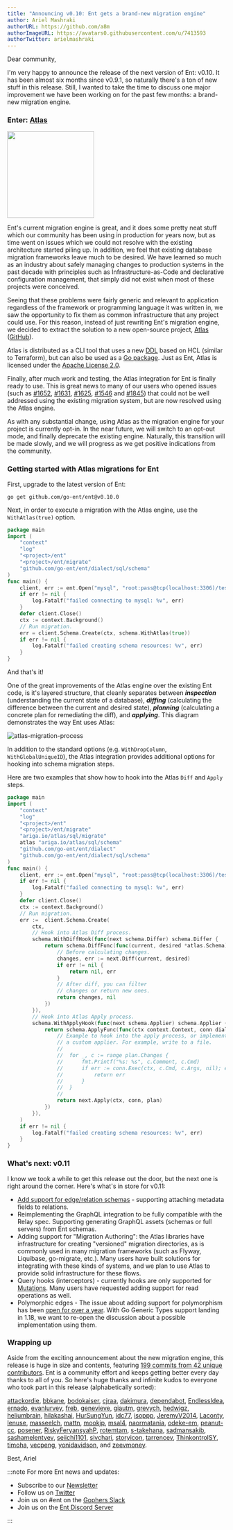 ```yaml
---
title: "Announcing v0.10: Ent gets a brand-new migration engine"
author: Ariel Mashraki
authorURL: https://github.com/a8m
authorImageURL: https://avatars0.githubusercontent.com/u/7413593
authorTwitter: arielmashraki
---
```

Dear community, 

I'm very happy to announce the release of the next version of Ent: v0.10. It has been 
almost six months since v0.9.1, so naturally there's a ton of new stuff in this release.
Still, I wanted to take the time to discuss one major improvement we have been working
on for the past few months: a brand-new migration engine. 

### Enter: [Atlas](https://github.com/ariga/atlas)

<img src="https://atlasgo.io/uploads/gopher.svg" width="200" />

Ent's current migration engine is great, and it does some pretty neat stuff which our
community has been using in production for years now, but as time went on issues
which we could not resolve with the existing architecture started piling up. In addition,
we feel that existing database migration frameworks leave much to be desired. We have 
learned so much as an industry about safely managing changes to production systems in 
the past decade with principles such as Infrastructure-as-Code and declarative configuration
management, that simply did not exist when most of these projects were conceived. 

Seeing that these problems were fairly generic and relevant to application regardless of the framework
or programming language it was written in, we saw the opportunity to fix them as common
infrastructure that any project could use. For this reason, instead of just rewriting
Ent's migration engine, we decided to extract the solution to a new open-source project, 
[Atlas](https://atlasgo.io) ([GitHub](https://ariga.io/atlas)).

Atlas is distributed as a CLI tool that uses a new [DDL](https://atlasgo.io/ddl/intro) based
on HCL (similar to Terraform), but can also be used as a [Go package](https://pkg.go.dev/ariga.io/atlas).
Just as Ent, Atlas is licensed under the [Apache License 2.0](https://github.com/ariga/atlas/blob/master/LICENSE).

Finally, after much work and testing, the Atlas integration for Ent is finally ready to use.  This is
great news to many of our users who opened issues (such as [#1652](https://github.com/ent/ent/issues/1652), 
[#1631](https://github.com/ent/ent/issues/1631), [#1625](https://github.com/ent/ent/issues/1625), 
[#1546](https://github.com/ent/ent/issues/1546) and [#1845](https://github.com/ent/ent/issues/1845)) 
that could not be well addressed  using the existing migration system, but are now resolved using the Atlas engine.

As with any substantial change, using Atlas as the migration engine for your project is currently opt-in.
In the near future, we will switch to an opt-out mode, and finally deprecate the existing engine. 
Naturally, this transition will be made slowly, and we will progress as we get positive indications 
from the community.

### Getting started with Atlas migrations for Ent

First, upgrade to the latest version of Ent:

```shell
go get github.com/go-ent/ent@v0.10.0
```

Next, in order to execute a migration with the Atlas engine, use the `WithAtlas(true)` option.

```go {17}
package main
import (
    "context"
    "log"
    "<project>/ent"
    "<project>/ent/migrate"
    "github.com/go-ent/ent/dialect/sql/schema"
)
func main() {
    client, err := ent.Open("mysql", "root:pass@tcp(localhost:3306)/test")
    if err != nil {
        log.Fatalf("failed connecting to mysql: %v", err)
    }
    defer client.Close()
    ctx := context.Background()
    // Run migration.
    err = client.Schema.Create(ctx, schema.WithAtlas(true))
    if err != nil {
        log.Fatalf("failed creating schema resources: %v", err)
    }
}
```
And that's it! 

One of the great improvements of the Atlas engine over the existing Ent code,
is it's layered structure, that cleanly separates between ***inspection*** (understanding 
the current state of a database), ***diffing*** (calculating the difference between the 
current and desired state), ***planning*** (calculating a concrete plan for remediating
the diff), and ***applying***. This diagram demonstrates the way Ent uses Atlas:

![atlas-migration-process](https://entgo.io/images/assets/migrate-atlas-process.png)

In addition to the standard options (e.g. `WithDropColumn`, 
`WithGlobalUniqueID`), the Atlas integration provides additional options for 
hooking into schema migration steps.

Here are two examples that show how to hook into the Atlas `Diff` and `Apply` steps.

```go
package main
import (
    "context"
    "log"
    "<project>/ent"
    "<project>/ent/migrate"
	"ariga.io/atlas/sql/migrate"
	atlas "ariga.io/atlas/sql/schema"
	"github.com/go-ent/ent/dialect"
	"github.com/go-ent/ent/dialect/sql/schema"
)
func main() {
    client, err := ent.Open("mysql", "root:pass@tcp(localhost:3306)/test")
    if err != nil {
        log.Fatalf("failed connecting to mysql: %v", err)
    }
    defer client.Close()
    ctx := context.Background()
    // Run migration.
    err := 	client.Schema.Create(
		ctx,
		// Hook into Atlas Diff process.
		schema.WithDiffHook(func(next schema.Differ) schema.Differ {
			return schema.DiffFunc(func(current, desired *atlas.Schema) ([]atlas.Change, error) {
				// Before calculating changes.
				changes, err := next.Diff(current, desired)
				if err != nil {
					return nil, err
				}
				// After diff, you can filter
				// changes or return new ones.
				return changes, nil
			})
		}),
		// Hook into Atlas Apply process.
		schema.WithApplyHook(func(next schema.Applier) schema.Applier {
			return schema.ApplyFunc(func(ctx context.Context, conn dialect.ExecQuerier, plan *migrate.Plan) error {
				// Example to hook into the apply process, or implement
				// a custom applier. For example, write to a file.
				//
				//	for _, c := range plan.Changes {
				//		fmt.Printf("%s: %s", c.Comment, c.Cmd)
				//		if err := conn.Exec(ctx, c.Cmd, c.Args, nil); err != nil {
				//			return err
				//		}
				//	}
				//
				return next.Apply(ctx, conn, plan)
			})
		}),
	)
    if err != nil {
        log.Fatalf("failed creating schema resources: %v", err)
    }
}
```

### What's next: v0.11

I know we took a while to get this release out the door, but the next one is right around
the corner. Here's what's in store for v0.11:

* [Add support for edge/relation schemas](https://github.com/ent/ent/issues/1949) - supporting attaching metadata fields to relations. 
* Reimplementing the GraphQL integration to be fully compatible with the Relay spec. 
  Supporting generating GraphQL assets (schemas or full servers) from Ent schemas.
* Adding support for "Migration Authoring": the Atlas libraries have infrastructure for creating "versioned" 
  migration directories, as is commonly used in many migration frameworks (such as Flyway, Liquibase, go-migrate, etc.).
  Many users have built solutions for integrating with these kinds of systems, and we plan to use Atlas to provide solid 
  infrastructure for these flows. 
* Query hooks (interceptors) - currently hooks are only supported for [Mutations](https://entgo.io/docs/hooks/#hooks).
  Many users have requested adding support for read operations as well.  
* Polymorphic edges - The issue about adding support for polymorphism has been [open for over a year](https://github.com/ent/ent/issues/1048).
  With Go Generic Types support landing in 1.18, we want to re-open the discussion about a possible implementation using
  them.

### Wrapping up

Aside from the exciting announcement about the new migration engine, this release is huge
in size and contents, featuring [199 commits from 42 unique contributors](https://github.com/ent/ent/releases/tag/v0.10.0). Ent is a community
effort and keeps getting better every day thanks to all of you. So here's huge thanks and infinite
kudos to everyone who took part in this release (alphabetically sorted):

[attackordie](https://github.com/attackordie),
[bbkane](https://github.com/bbkane),
[bodokaiser](https://github.com/bodokaiser),
[cjraa](https://github.com/cjraa),
[dakimura](https://github.com/dakimura),
[dependabot](https://github.com/dependabot),
[EndlessIdea](https://github.com/EndlessIdea),
[ernado](https://github.com/ernado),
[evanlurvey](https://github.com/evanlurvey),
[freb](https://github.com/freb),
[genevieve](https://github.com/genevieve),
[giautm](https://github.com/giautm),
[grevych](https://github.com/grevych),
[hedwigz](https://github.com/hedwigz),
[heliumbrain](https://github.com/heliumbrain),
[hilakashai](https://github.com/hilakashai),
[HurSungYun](https://github.com/HurSungYun),
[idc77](https://github.com/idc77),
[isoppp](https://github.com/isoppp),
[JeremyV2014](https://github.com/JeremyV2014),
[Laconty](https://github.com/Laconty),
[lenuse](https://github.com/lenuse),
[masseelch](https://github.com/masseelch),
[mattn](https://github.com/mattn),
[mookjp](https://github.com/mookjp),
[msal4](https://github.com/msal4),
[naormatania](https://github.com/naormatania),
[odeke-em](https://github.com/odeke-em),
[peanut-cc](https://github.com/peanut-cc),
[posener](https://github.com/posener),
[RiskyFeryansyahP](https://github.com/RiskyFeryansyahP),
[rotemtam](https://github.com/rotemtam),
[s-takehana](https://github.com/s-takehana),
[sadmansakib](https://github.com/sadmansakib),
[sashamelentyev](https://github.com/sashamelentyev),
[seiichi1101](https://github.com/seiichi1101),
[sivchari](https://github.com/sivchari),
[storyicon](https://github.com/storyicon),
[tarrencev](https://github.com/tarrencev),
[ThinkontrolSY](https://github.com/ThinkontrolSY),
[timoha](https://github.com/timoha),
[vecpeng](https://github.com/vecpeng),
[yonidavidson](https://github.com/yonidavidson), and
[zeevmoney](https://github.com/zeevmoney).

Best,
Ariel

:::note For more Ent news and updates:

- Subscribe to our [Newsletter](https://entgo.substack.com/)
- Follow us on [Twitter](https://twitter.com/entgo_io)
- Join us on #ent on the [Gophers Slack](https://entgo.io/docs/slack)
- Join us on the [Ent Discord Server](https://discord.gg/qZmPgTE6RX)

:::